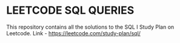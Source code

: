 # LEETCODE SQL QUERIES

This repository contains all the solutions to the SQL I Study Plan on Leetcode. 
Link - https://leetcode.com/study-plan/sql/
